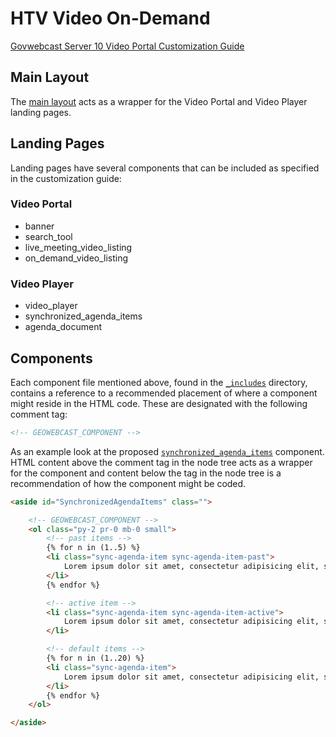 # HTV Video On-Demand

[Govwebcast Server 10 Video Portal Customization Guide](https://storage.googleapis.com/bc3_production_blobs/657d9a40-b4cc-11e7-83b0-a0369f6beabe?GoogleAccessId=bc3-production-storage%40bc3-production.iam.gserviceaccount.com&Expires=1509634243&Signature=CUAZdjnSNaIz9k3A7IlWYOymazH06uePiLgpD968gdxB%2B3SjnWnAF%2B9MnXwU%2BYJS%2FCbmoQuVynO6PgbY3KBFIFw12v%2F4cPwWjdtH62UHjZjWjXFLp%2B3EYSGbO3uBkq15xpv5Ks%2FCTU3n6juMxO83GKhfnesXAJ%2F0fKhAvAEoZLnf4j5XuolIz8VHmhBaQyxHUsQEBurAHhb7HrzCkPOt%2FvLgEZPQKhJX%2FeEWm9hYDm9EojLE7%2FFPEglgoxKBId0ExeYfgVrEifqpeYmEChkUN348a%2Bor0zjLe3iAr%2BtgrHiYob9mNr0AYplIEqxDaFrmAmseahT7l%2ByXrJlWR%2F1v%2BA%3D%3D&response-content-type=application%2Fpdf&response-content-disposition=inline%3B+filename%3D%22Govwebcast+Server+10+Video+Portal+Customization+Guide.pdf%22%3B+filename%2A%3DUTF-8%27%27Govwebcast%2520Server%252010%2520Video%2520Portal%2520Customization%2520Guide.pdf)

## Main Layout

The [main layout](https://github.com/Commbocc/htv-video-on-demand/blob/master/_layouts/main.html) acts as a wrapper for the Video Portal and Video Player landing pages.

## Landing Pages

Landing pages have several components that can be included as specified in the customization guide:

### Video Portal

* banner
* search_tool
* live_meeting_video_listing
* on_demand_video_listing

### Video Player

* video_player
* synchronized_agenda_items
* agenda_document

## Components

Each component file mentioned above, found in the [`_includes`](https://github.com/Commbocc/htv-video-on-demand/tree/master/_includes) directory, contains a reference to a recommended placement of where a component might reside in the HTML code. These are designated with the following comment tag:

```html
<!-- GEOWEBCAST_COMPONENT -->
```

As an example look at the proposed [`synchronized_agenda_items`](https://github.com/Commbocc/htv-video-on-demand/blob/master/_includes/synchronized_agenda_items.html) component. HTML content above the comment tag in the node tree acts as a wrapper for the component and content below the tag in the node tree is a recommendation of how the component might be coded.

```html
<aside id="SynchronizedAgendaItems" class="">

	<!-- GEOWEBCAST_COMPONENT -->
	<ol class="py-2 pr-0 mb-0 small">
		<!-- past items -->
		{% for n in (1..5) %}
		<li class="sync-agenda-item sync-agenda-item-past">
			Lorem ipsum dolor sit amet, consectetur adipisicing elit, sed do eiusmod tempor incididunt ut labore et dolore magna aliqua.
		</li>
		{% endfor %}

		<!-- active item -->
		<li class="sync-agenda-item sync-agenda-item-active">
			Lorem ipsum dolor sit amet, consectetur adipisicing elit, sed do eiusmod tempor incididunt ut labore et dolore magna aliqua.
		</li>

		<!-- default items -->
		{% for n in (1..20) %}
		<li class="sync-agenda-item">
			Lorem ipsum dolor sit amet, consectetur adipisicing elit, sed do eiusmod tempor incididunt ut labore et dolore magna aliqua.
		</li>
		{% endfor %}
	</ol>

</aside>
```
